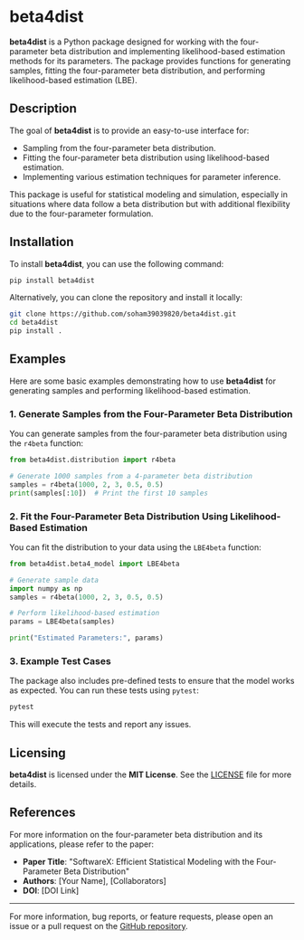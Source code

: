 
# beta4dist

**beta4dist** is a Python package designed for working with the four-parameter beta distribution and implementing likelihood-based estimation methods for its parameters. The package provides functions for generating samples, fitting the four-parameter beta distribution, and performing likelihood-based estimation (LBE).

## Description

The goal of **beta4dist** is to provide an easy-to-use interface for:

- Sampling from the four-parameter beta distribution.
- Fitting the four-parameter beta distribution using likelihood-based estimation.
- Implementing various estimation techniques for parameter inference.

This package is useful for statistical modeling and simulation, especially in situations where data follow a beta distribution but with additional flexibility due to the four-parameter formulation.

## Installation

To install **beta4dist**, you can use the following command:

```bash
pip install beta4dist
```

Alternatively, you can clone the repository and install it locally:

```bash
git clone https://github.com/soham39039820/beta4dist.git
cd beta4dist
pip install .
```

## Examples

Here are some basic examples demonstrating how to use **beta4dist** for generating samples and performing likelihood-based estimation.

### 1. **Generate Samples from the Four-Parameter Beta Distribution**

You can generate samples from the four-parameter beta distribution using the `r4beta` function:

```python
from beta4dist.distribution import r4beta

# Generate 1000 samples from a 4-parameter beta distribution
samples = r4beta(1000, 2, 3, 0.5, 0.5)
print(samples[:10])  # Print the first 10 samples
```

### 2. **Fit the Four-Parameter Beta Distribution Using Likelihood-Based Estimation**

You can fit the distribution to your data using the `LBE4beta` function:

```python
from beta4dist.beta4_model import LBE4beta

# Generate sample data
import numpy as np
samples = r4beta(1000, 2, 3, 0.5, 0.5)

# Perform likelihood-based estimation
params = LBE4beta(samples)

print("Estimated Parameters:", params)
```

### 3. **Example Test Cases**

The package also includes pre-defined tests to ensure that the model works as expected. You can run these tests using `pytest`:

```bash
pytest
```

This will execute the tests and report any issues.

## Licensing

**beta4dist** is licensed under the **MIT License**. See the [LICENSE](LICENSE) file for more details.

## References

For more information on the four-parameter beta distribution and its applications, please refer to the paper:

- **Paper Title**: "SoftwareX: Efficient Statistical Modeling with the Four-Parameter Beta Distribution"
- **Authors**: [Your Name], [Collaborators]
- **DOI**: [DOI Link]

---

For more information, bug reports, or feature requests, please open an issue or a pull request on the [GitHub repository](https://github.com/soham39039820/beta4dist).
